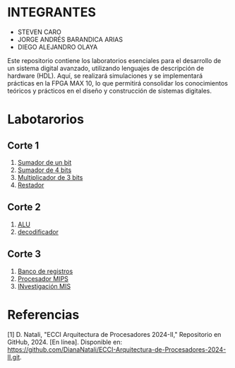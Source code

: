 # INTEGRANTES
* STEVEN CARO
* JORGE ANDRÉS BARANDICA ARIAS
* DIEGO ALEJANDRO OLAYA
  
Este repositorio contiene los laboratorios esenciales para el desarrollo de un sistema digital avanzado, utilizando lenguajes de descripción de hardware (HDL). Aquí, se realizará simulaciones y se implementará prácticas en la FPGA MAX 10, lo que permitirá consolidar los conocimientos teóricos y prácticos en el diseño y construcción de sistemas digitales.

# Labotarorios
 ## Corte 1
1. [Sumador de un bit](sum1b/readme.md)
2. [Sumador de 4 bits](sum4b/readme.md)
3. [Multiplicador de 3 bits](multiplicador/readme.md)
4. [Restador](Restador/readme.md)

## Corte 2

1. [ALU](ALU/readme.md)
2. [decodificador](/Decodificador/readme.md)

## Corte 3
1. [Banco de registros]()
2. [Procesador MIPS](BancoDeRegistros/Readme.md)
3. [INvestigación MIS]()
# Referencias

[1] D. Natali, "ECCI Arquitectura de Procesadores 2024-II," Repositorio en GitHub, 2024. [En línea]. Disponible en: https://github.com/DianaNatali/ECCI-Arquitectura-de-Procesadores-2024-II.git.
